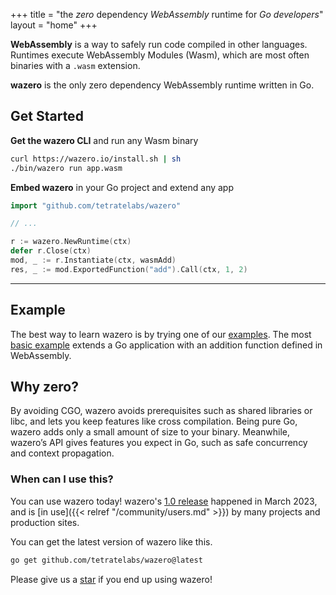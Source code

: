 +++
title = "the _zero_ dependency _WebAssembly_ runtime for _Go developers_"
layout = "home"
+++


**WebAssembly** is a way to safely run code compiled in other languages. Runtimes
execute WebAssembly Modules (Wasm), which are most often binaries with a
`.wasm` extension.

**wazero** is the only zero dependency WebAssembly runtime written in Go.

## Get Started

**Get the wazero CLI** and run any Wasm binary

```bash
curl https://wazero.io/install.sh | sh
./bin/wazero run app.wasm
```

**Embed wazero** in your Go project and extend any app

```go
import "github.com/tetratelabs/wazero"

// ...

r := wazero.NewRuntime(ctx)
defer r.Close(ctx)
mod, _ := r.Instantiate(ctx, wasmAdd)
res, _ := mod.ExportedFunction("add").Call(ctx, 1, 2)
```

-----

## Example

The best way to learn wazero is by trying one of our [examples][1]. The
most [basic example][2] extends a Go application with an addition function
defined in WebAssembly.

## Why zero?

By avoiding CGO, wazero avoids prerequisites such as shared libraries or libc,
and lets you keep features like cross compilation. Being pure Go, wazero adds
only a small amount of size to your binary. Meanwhile, wazero’s API gives
features you expect in Go, such as safe concurrency and context propagation.

### When can I use this?

You can use wazero today! wazero's [1.0 release][3] happened in March 2023, and
is [in use]({{< relref "/community/users.md" >}}) by many projects and
production sites.

You can get the latest version of wazero like this.
```bash
go get github.com/tetratelabs/wazero@latest
```

Please give us a [star][4] if you end up using wazero!

[1]: https://github.com/tetratelabs/wazero/blob/main/examples
[2]: https://github.com/tetratelabs/wazero/blob/main/examples/basic
[3]: https://tetrate.io/blog/introducing-wazero-from-tetrate/
[4]: https://github.com/tetratelabs/wazero/stargazers
